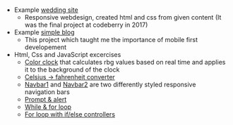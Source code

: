 # 

 - Example [wedding site](https://jsbin.com/dezaqib/edit?html,css,output)
     - Responsive webdesign, created html and css from given content (It was the final project at codeberry in 2017)
 - Example [simple blog](https://jsbin.com/cumemo/edit?html,css,output) 
     - This project which taught me the importance of mobile first developement
 - Html, Css and JavaScript excercises
     - [Color clock](https://jsbin.com/jaluvar/4/edit?html,css,js,output) that calculates rbg values based on real time and applies it to the background of the clock
     - [Celsius -> fahrenheit converter](https://jsbin.com/qaxuma/edit?html,js,output)
     - [Navbar1](https://jsbin.com/yugaliw/edit?html,css,output) and [Navbar2](https://jsbin.com/ruginup/edit?html,css,output) are two differently styled responsive navigation bars
     - [Prompt & alert](https://jsbin.com/gihopid/edit?html,js,output)
     - [While & for loop](https://jsbin.com/gijigib/edit?html,js,console)
     - [For loop with if/else controllers](https://jsbin.com/zokekih/edit?html,js,console,output)
